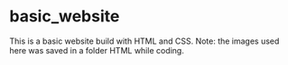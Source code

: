 # basic_website
This is a basic website build with HTML and CSS.
Note: the images used here was saved in a folder HTML while coding.
